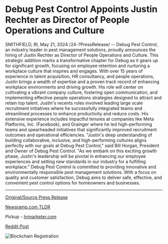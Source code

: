 # Debug Pest Control Appoints Justin Rechter as Director of People Operations and Culture

SMITHFIELD, RI, May 21, 2024 /24-7PressRelease/ -- Debug Pest Control, an industry leader in pest management solutions, proudly announces the hiring of Justin Rechter as Director of People Operations and Culture. This strategic addition marks a transformative chapter for Debug as it gears up for significant growth, focusing on employee retention and nurturing a workplace culture that inspires and engages.  With over 15 years of experience in talent acquisition, HR consultancy, and people operations, Justin brings a wealth of expertise and a proven track record of enhancing workplace environments and driving growth. His role will center on cultivating a vibrant company culture, fostering open communication, and implementing effective people operations strategies designed to attract and retain top talent.  Justin's recents roles involved leading large scale recruitment initiatives where he successfully integrated teams and streamlined processes to enhance productivity and reduce costs. His extensive experience includes impactful tenures at companies like Meta Platforms, Inc. (Facebook), and Grainger where he led high-performing teams and spearheaded initiatives that significantly improved recruitment outcomes and operational efficiencies.  "Justin's deep understanding of building collaborative, inclusive, and high-performing cultures aligns perfectly with our goals at Debug Pest Control," said Bill Horgan, President and Owner of Debug Pest Control. "As we embark on this exciting growth phase, Justin's leadership will be pivotal in enhancing our employee experiences and setting new standards in our industry for a fulfilling workplace."  Debug Pest Control is committed to providing innovative and environmentally responsible pest management solutions. With a focus on quality and customer satisfaction, Debug aims to deliver safe, effective, and convenient pest control options for homeowners and businesses. 

---

[Original/Source Press Release](https://www.24-7pressrelease.com/press-release/511027/debug-pest-control-appoints-justin-rechter-as-director-of-people-operations-and-culture)
                    

[Newsramp.com TLDR](https://newsramp.com/curated-news/industry-leader-debug-pest-control-welcomes-new-director-of-people-operations-and-culture/8548206800986658eed05b7e4c25d447) 


Pickup - [hrmarketer.com](https://hrmarketer.com/en/debug-pest-control-hires-justin-rechter-as-director-of-people-operations-and-culture/20243241)
 



[Reddit Post](https://www.reddit.com/r/HRnews/comments/1cx1w26/industry_leader_debug_pest_control_welcomes_new/) 



![Blockchain Registration](https://cdn.newsramp.app/24-7PressRelease/qrcode/245/21/zealPwjV.webp)